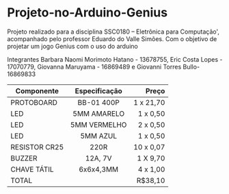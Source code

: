 # Projeto-no-Arduino-Genius
Projeto realizado para a disciplina SSC0180 – Eletrônica para Computação', acompanhado pelo professor Eduardo do Valle Simões. Com o objetivo de projetar um jogo Genius com o uso do arduino

Integrantes Barbara Naomi Morimoto Hatano - 13678755, Eric Costa Lopes - 17070779, Giovanna Maruyama - 16869489 e Giovanni Torres Bullo- 16869833


| Componente      |     Especificação       | Preço
| -------------   |:-------------:          | -----:|
|PROTOBOARD        |BB-01 400P            | 1 x 21,70 |
|LED       | 5MM AMARELO          | 1 x 0,50 |
| LED        | 5MM VERMELHO            |  2 x 0,50 |
| LED   | 5MM AZUL          |  1 x 0,50|
| RESISTOR CR25  | 220R               | 10 x 0,07 |
| BUZZER| 12A, 7V          |  1 X 9,70 |
| CHAVE TÁTIL  |  6x6x4,3MM          |  4 x 1,00|
| TOTAL  |             |  R$38,10 |
